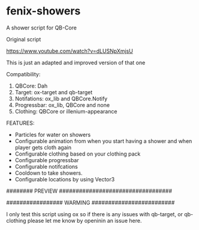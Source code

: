 # fenix-showers
 A shower script for QB-Core

Original script 

https://www.youtube.com/watch?v=dLUSNpXmjsU

This is just an adapted and improved version of that one

Compatibility: 
 1) QBCore: Dah
 2) Target: ox-target and qb-target
 3) Notifations: ox_lib and QBCore.Notify
 4) Progressbar: ox_lib, QBCore and none
 5) Clothing: QBCore or illenium-appearance


FEATURES:

- Particles for water on showers
- Configurable animation from when you start having a shower and when player gets cloth again
- Configurable clothing based on your clothing pack
- Configurable progressbar
- Configurable notifcations
- Cooldown to take showers.
- Configurable locations by using Vector3

######## PREVIEW ##################################



################# WARMING #########################

I only test this script using ox so if there is any issues with qb-target, or qb-clothing please let me know by openinin an issue here.




